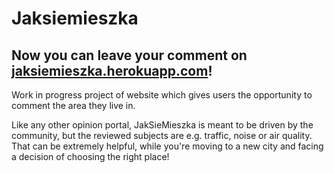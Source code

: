 # Jaksiemieszka

## Now you can leave your comment on [jaksiemieszka.herokuapp.com](https://jaksiemieszka.herokuapp.com)!

Work in progress project of website which gives users the opportunity to comment the area they live in. 

Like any other opinion portal, JakSieMieszka is meant to be driven by the community, but the reviewed subjects are e.g. traffic, noise or air quality. That can be extremely helpful, while you're moving to a new city and facing a decision of choosing the right place!
